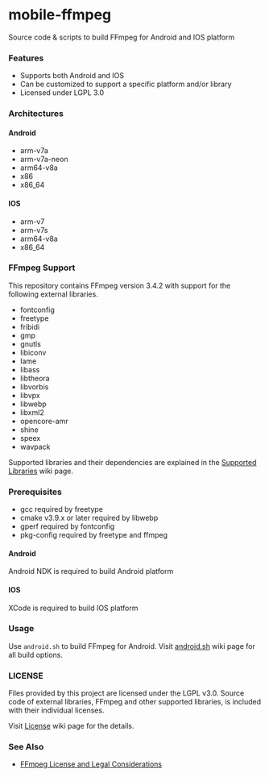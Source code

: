 # mobile-ffmpeg
Source code & scripts to build FFmpeg for Android and IOS platform

### Features
- Supports both Android and IOS
- Can be customized to support a specific platform and/or library
- Licensed under LGPL 3.0

### Architectures
#### Android
- arm-v7a
- arm-v7a-neon
- arm64-v8a
- x86
- x86_64

#### IOS
- arm-v7
- arm-v7s
- arm64-v8a
- x86_64

### FFmpeg Support
This repository contains FFmpeg version 3.4.2 with support for the following external libraries.

- fontconfig
- freetype
- fribidi
- gmp
- gnutls
- libiconv
- lame
- libass
- libtheora
- libvorbis
- libvpx
- libwebp
- libxml2
- opencore-amr
- shine
- speex
- wavpack

Supported libraries and their dependencies are explained in the [Supported Libraries](https://github.com/tanersener/mobile-ffmpeg/wiki/Supported-Libraries) wiki page.

### Prerequisites

- gcc required by freetype
- cmake v3.9.x or later required by libwebp
- gperf required by fontconfig
- pkg-config required by freetype and ffmpeg

#### Android

Android NDK is required to build Android platform

#### IOS

XCode is required to build IOS platform

### Usage

Use `android.sh` to build FFmpeg for Android. Visit [android.sh](https://github.com/tanersener/mobile-ffmpeg/wiki/android.sh) wiki page for all build options.

### LICENSE

Files provided by this project are licensed under the LGPL v3.0.
Source code of external libraries, FFmpeg and other supported libraries, is included with their individual licenses.

Visit [License](https://github.com/tanersener/mobile-ffmpeg/wiki/License) wiki page for the details.

### See Also

- [FFmpeg License and Legal Considerations](https://ffmpeg.org/legal.html)
